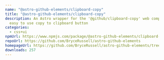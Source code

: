 ```yaml
---
name: "@astro-github-elements/clipboard-copy"
title: "@astro-github-elements/clipboard-copy"
description: An Astro wrapper for the '@github/clipboard-copy' web component, an
  easy to use copy to clipboard button
categories:
  - css+ui
npmUrl: https://www.npmjs.com/package/@astro-github-elements/clipboard-copy
repoUrl: https://github.com/BryceRussell/astro-github-elements
homepageUrl: https://github.com/BryceRussell/astro-github-elements/tree/main/packages/clipboard-copy#readme
downloads: 257
---
```

